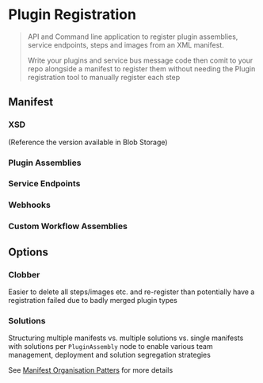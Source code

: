 # Plugin Registration

> API and Command line application to register plugin assemblies, service endpoints, steps and images from an XML manifest. 
> 
> Write your plugins and service bus message code then comit to your repo alongside a manifest to register them without needing the Plugin registration tool to manually register each step

## Manifest

### XSD 
(Reference the version available in Blob Storage)

### Plugin Assemblies

### Service Endpoints

### Webhooks

### Custom Workflow Assemblies

## Options

### Clobber

Easier to delete all steps/images etc. and re-register than potentially have a registration failed due to badly merged plugin types

### Solutions

Structuring multiple manifests vs. multiple solutions vs. single manifests with solutions per `PluginAssembly` node to enable various team management, deployment and solution segregation strategies

See [Manifest Organisation Patters](manifest-organisation-patterns.md) for more details

